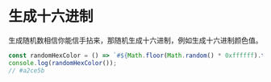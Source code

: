 # 生成十六进制

生成随机数相信你能信手拈来，那随机生成十六进制，例如生成十六进制颜色值。

```js
const randomHexColor = () => `#${Math.floor(Math.random() * 0xffffff).toString(16).padEnd(6, "0")}`
console.log(randomHexColor());
// #a2ce5b
```
